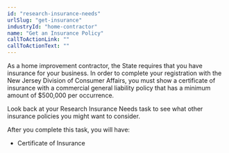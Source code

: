 ```yaml
---
id: "research-insurance-needs"
urlSlug: "get-insurance"
industryId: "home-contractor"
name: "Get an Insurance Policy"
callToActionLink: ""
callToActionText: ""
---
```


As a home improvement contractor, the State requires that you have insurance for your business. In order to complete your registration with the New Jersey Division of Consumer Affairs, you must show a certificate of insurance with a commercial general liability policy that has a minimum amount of $500,000 per occurrence.

Look back at your Research Insurance Needs task to see what other insurance policies you might want to consider.

After you complete this task, you will have:

- Certificate of Insurance
